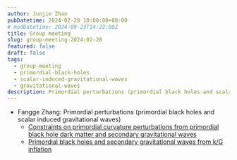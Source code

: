 ```yaml
---
author: Junjie Zhao
pubDatetime: 2024-02-28 10:00:00+08:00
# modDatetime: 2024-09-23T14:22:00Z
title: Group meeting
slug: group-meeting-2024-02-28
featured: false
draft: false
tags:
  - group-meeting
  - primordial-black-holes
  - scalar-induced-gravitational-waves
  - gravitational-waves
description: Primordial perturbations (primordial black holes and scalar induced gravitational waves);
---
```


- Fangge Zhang: Primordial perturbations (primordial black holes and scalar induced gravitational waves)
  - [Constraints on primordial curvature perturbations from primordial black hole dark matter and secondary gravitational waves](https://arxiv.org/abs/1907.11896)
  - [Primordial black holes and secondary gravitational waves from k/G inflation](https://arxiv.org/abs/2001.05909)
